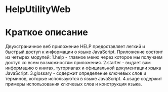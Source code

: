 # HelpUtilityWeb
# Краткое описание

Двухстраничное веб приложение HELP предоставляет легкий и быстрый доступ к информации о языке JavaScript. Приложение состоит из четырех модулей:
1.help - главное меню через которое мы получаем доступ ко всем возможностям приложения.
2.starter - выдает вам информацию о книгах, туториалах и официальной документации языка JavaScript.
3.glossary - содержит определение ключевых слов и терминов, которые используются в языке JavaScript.
4.usage содержит примеры использования ключевых слов и конструкция языка.


